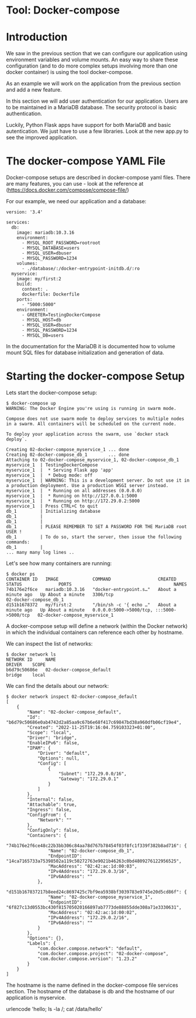 # Tool: Docker-compose

# Introduction
We saw in the previous section that we can configure our application using environment variables and volume mounts.
An easy way to share these configuration (and to do more complex setups involving more than one docker container) is using the tool docker-compose.

As an example we will work on the application from the previous section and add a new feature. 

In this section we will add user authentication for our application. Users are to be maintained in a MariaDB database. The security protocol is basic authentication.

Luckily, Python Flask apps have support for both MariaDB and basic autentication. We just have to use a few libraries. Look at the new app.py to see the improved application.

# The docker-compose YAML File
Docker-compose setups are described in docker-compose yaml files. There are many features, you can use - look at the reference at (https://docs.docker.com/compose/compose-file/)

For our example, we need our application and a database:
```
version: '3.4'

services:      
  db:
    image: mariadb:10.3.16
    environment:
      - MYSQL_ROOT_PASSWORD=rootroot
      - MYSQL_DATABASE=users
      - MYSQL_USER=dbuser
      - MYSQL_PASSWORD=1234
    volumes:
      - ./database/:/docker-entrypoint-initdb.d/:ro
  myservice:
    image: my/first:2
    build:
      context: .
      dockerfile: Dockerfile
    ports:
      - "5000:5000"
    environment:
      - GREETER=TestingDockerCompose
      - MYSQL_HOST=db
      - MYSQL_USER=dbuser
      - MYSQL_PASSWORD=1234
      - MYSQL_DB=users
```

In the documentation for the MariaDB it is documented how to volume mount SQL files for database initialization and generation of data.

# Starting the docker-compose Setup
Lets start the docker-compose setup:
```
$ docker-compose up
WARNING: The Docker Engine you're using is running in swarm mode.

Compose does not use swarm mode to deploy services to multiple nodes in a swarm. All containers will be scheduled on the current node.

To deploy your application across the swarm, use `docker stack deploy`.

Creating 02-docker-compose_myservice_1 ... done
Creating 02-docker-compose_db_1        ... done
Attaching to 02-docker-compose_myservice_1, 02-docker-compose_db_1
myservice_1  | TestingDockerCompose
myservice_1  |  * Serving Flask app 'app'
myservice_1  |  * Debug mode: off
myservice_1  | WARNING: This is a development server. Do not use it in a production deployment. Use a production WSGI server instead.
myservice_1  |  * Running on all addresses (0.0.0.0)
myservice_1  |  * Running on http://127.0.0.1:5000
myservice_1  |  * Running on http://172.29.0.2:5000
myservice_1  | Press CTRL+C to quit
db_1         | Initializing database
db_1         | 
db_1         | 
db_1         | PLEASE REMEMBER TO SET A PASSWORD FOR THE MariaDB root USER !
db_1         | To do so, start the server, then issue the following commands:
db_1         | 
... many many log lines ..
```

Let's see how many containers are running:
```
$ docker ps
CONTAINER ID   IMAGE             COMMAND                  CREATED              STATUS              PORTS                                       NAMES
74b176e2f6ce   mariadb:10.3.16   "docker-entrypoint.s…"   About a minute ago   Up About a minute   3306/tcp                                    02-docker-compose_db_1
d151b1678372   my/first:2        "/bin/sh -c '{ echo …"   About a minute ago   Up About a minute   0.0.0.0:5000->5000/tcp, :::5000->5000/tcp   02-docker-compose_myservice_1
```

A docker-compose setup will define a network (within the Docker network) in which the individual containers can reference each other by hostname.

We can inspect the list of networks:
```
$ docker network ls
NETWORK ID     NAME                                              DRIVER    SCOPE
b6d79c50686e   02-docker-compose_default                         bridge    local
```

We can find the details about our network:
```
$ docker network inspect 02-docker-compose_default
[
    {
        "Name": "02-docker-compose_default",
        "Id": "b6d79c50686e0ab4742d2a85aa9c67b6e68f417c69847bd38a960dfb06cf19e4",
        "Created": "2022-11-25T19:16:04.759103323+01:00",
        "Scope": "local",
        "Driver": "bridge",
        "EnableIPv6": false,
        "IPAM": {
            "Driver": "default",
            "Options": null,
            "Config": [
                {
                    "Subnet": "172.29.0.0/16",
                    "Gateway": "172.29.0.1"
                }
            ]
        },
        "Internal": false,
        "Attachable": true,
        "Ingress": false,
        "ConfigFrom": {
            "Network": ""
        },
        "ConfigOnly": false,
        "Containers": {
            "74b176e2f6ce48c22b3bb306c84aa78d767b78454f03f8fc1f339f382b8ad716": {
                "Name": "02-docker-compose_db_1",
                "EndpointID": "14ca7165733a75398502a119c50272763e9021b46263c0bd4809276122956525",
                "MacAddress": "02:42:ac:1d:00:03",
                "IPv4Address": "172.29.0.3/16",
                "IPv6Address": ""
            },
            "d151b167837217b8eed24c8697425c7bf9ea5938bf3039783e9745e20d5cd86f": {
                "Name": "02-docker-compose_myservice_1",
                "EndpointID": "6f827c13d0553bc430f815705020166897ab7773de88855dde308a71e3330631",
                "MacAddress": "02:42:ac:1d:00:02",
                "IPv4Address": "172.29.0.2/16",
                "IPv6Address": ""
            }
        },
        "Options": {},
        "Labels": {
            "com.docker.compose.network": "default",
            "com.docker.compose.project": "02-docker-compose",
            "com.docker.compose.version": "1.23.2"
        }
    }
]
```

The hostname is the name defined in the docker-compose file services section. The hostname of the database is db and the hostname of our application is myservice.



urlencode 'hello; ls -la /; cat /data/hello'
